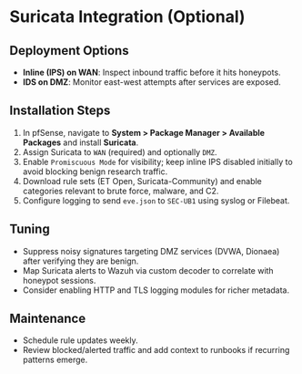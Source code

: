 # Suricata Integration (Optional)

## Deployment Options

- **Inline (IPS) on WAN**: Inspect inbound traffic before it hits honeypots.
- **IDS on DMZ**: Monitor east-west attempts after services are exposed.

## Installation Steps

1. In pfSense, navigate to **System > Package Manager > Available Packages** and install **Suricata**.
2. Assign Suricata to `WAN` (required) and optionally `DMZ`.
3. Enable `Promiscuous Mode` for visibility; keep inline IPS disabled initially to avoid blocking benign research traffic.
4. Download rule sets (ET Open, Suricata-Community) and enable categories relevant to brute force, malware, and C2.
5. Configure logging to send `eve.json` to `SEC-UB1` using syslog or Filebeat.

## Tuning

- Suppress noisy signatures targeting DMZ services (DVWA, Dionaea) after verifying they are benign.
- Map Suricata alerts to Wazuh via custom decoder to correlate with honeypot sessions.
- Consider enabling HTTP and TLS logging modules for richer metadata.

## Maintenance

- Schedule rule updates weekly.
- Review blocked/alerted traffic and add context to runbooks if recurring patterns emerge.
